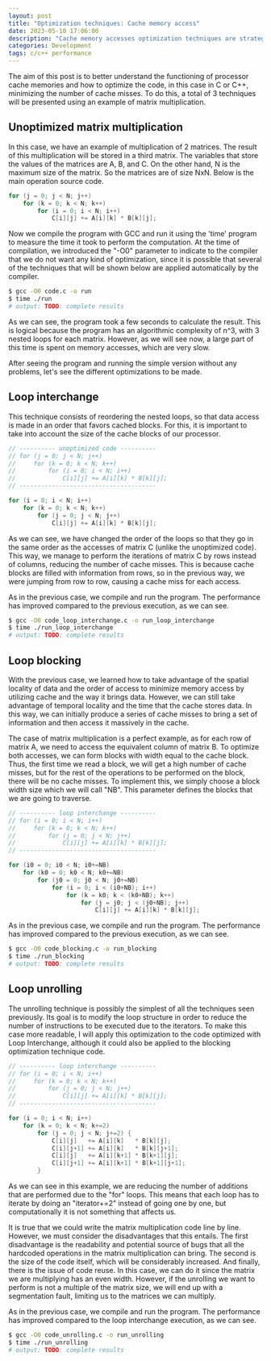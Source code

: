 ```yaml
---
layout: post
title: "Optimization techniques: Cache memory access" 
date: 2023-05-10 17:06:00
description: "Cache memory accesses optimization techniques are strategies used to improve program performance by minimizing the number of cache misses."
categories: Development
tags: c/c++ performance
---
```


The aim of this post is to better understand the functioning of processor cache memories and how to optimize the code, in this case in C or C++, minimizing the number of cache misses. To do this, a total of 3 techniques will be presented using an example of matrix multiplication.

## Unoptimized matrix multiplication

In this case, we have an example of multiplication of 2 matrices. The result of this multiplication will be stored in a third matrix. The variables that store the values of the matrices are A, B, and C. On the other hand, N is the maximum size of the matrix. So the matrices are of size NxN. Below is the main operation source code.

```c
for (j = 0; j < N; j++)
    for (k = 0; k < N; k++)
        for (i = 0; i < N; i++)
            C[i][j] += A[i][k] * B[k][j];
```

Now we compile the program with GCC and run it using the 'time' program to measure the time it took to perform the computation. At the time of compilation, we introduced the "-O0" parameter to indicate to the compiler that we do not want any kind of optimization, since it is possible that several of the techniques that will be shown below are applied automatically by the compiler.

```bash
$ gcc -O0 code.c -o run
$ time ./run
# output: TODO: complete results
```

As we can see, the program took a few seconds to calculate the result. This is logical because the program has an algorithmic complexity of n^3, with 3 nested loops for each matrix. However, as we will see now, a large part of this time is spent on memory accesses, which are very slow.

After seeing the program and running the simple version without any problems, let's see the different optimizations to be made.


## Loop interchange

This technique consists of reordering the nested loops, so that data access is made in an order that favors cached blocks. For this, it is important to take into account the size of the cache blocks of our processor.

```c
// ---------- unoptimized code ----------
// for (j = 0; j < N; j++)
//     for (k = 0; k < N; k++)
//         for (i = 0; i < N; i++)
//             C[i][j] += A[i][k] * B[k][j];
// --------------------------------------

for (i = 0; i < N; i++)
    for (k = 0; k < N; k++)
        for (j = 0; j < N; j++)
            C[i][j] += A[i][k] * B[k][j];
```

As we can see, we have changed the order of the loops so that they go in the same order as the accesses of matrix C (unlike the unoptimized code). This way, we manage to perform the iterations of matrix C by rows instead of columns, reducing the number of cache misses. This is because cache blocks are filled with information from rows, so in the previous way, we were jumping from row to row, causing a cache miss for each access.

As in the previous case, we compile and run the program. The performance has improved compared to the previous execution, as we can see.

```bash
$ gcc -O0 code_loop_interchange.c -o run_loop_interchange
$ time ./run_loop_interchange
# output: TODO: complete results
```

## Loop blocking

With the previous case, we learned how to take advantage of the spatial locality of data and the order of access to minimize memory access by utilizing cache and the way it brings data. However, we can still take advantage of temporal locality and the time that the cache stores data. In this way, we can initially produce a series of cache misses to bring a set of information and then access it massively in the cache.

The case of matrix multiplication is a perfect example, as for each row of matrix A, we need to access the equivalent column of matrix B. To optimize both accesses, we can form blocks with width equal to the cache block. Thus, the first time we read a block, we will get a high number of cache misses, but for the rest of the operations to be performed on the block, there will be no cache misses. To implement this, we simply choose a block width size which we will call "NB". This parameter defines the blocks that we are going to traverse.


```c
// ---------- loop interchange ----------
// for (i = 0; i < N; i++)
//     for (k = 0; k < N; k++)
//         for (j = 0; j < N; j++)
//             C[i][j] += A[i][k] * B[k][j];
// --------------------------------------

for (i0 = 0; i0 < N; i0+=NB)
    for (k0 = 0; k0 < N; k0+=NB)
        for (j0 = 0; j0 < N; j0+=NB)
            for (i = 0; i < (i0+NB); i++)
                for (k = k0; k < (k0+NB); k++)
                    for (j = j0; j < (j0+NB); j++)
                        C[i][j] += A[i][k] * B[k][j];
```

As in the previous case, we compile and run the program. The performance has improved compared to the previous execution, as we can see.

```bash
$ gcc -O0 code_blocking.c -o run_blocking
$ time ./run_blocking
# output: TODO: complete results
```

## Loop unrolling

The unrolling technique is possibly the simplest of all the techniques seen previously. Its goal is to modify the loop structure in order to reduce the number of instructions to be executed due to the iterators. To make this case more readable, I will apply this optimization to the code optimized with Loop Interchange, although it could also be applied to the blocking optimization technique code.

```c
// ---------- loop interchange ----------
// for (i = 0; i < N; i++)
//     for (k = 0; k < N; k++)
//         for (j = 0; j < N; j++)
//             C[i][j] += A[i][k] * B[k][j];
// --------------------------------------

for (i = 0; i < N; i++)
    for (k = 0; k < N; k+=2)
        for (j = 0; j < N; j+=2) {
            C[i][j]   += A[i][k]   * B[k][j];
            C[i][j+1] += A[i][k]   * B[k][j+1];
            C[i][j]   += A[i][k+1] * B[k+1][j];
            C[i][j+1] += A[i][k+1] * B[k+1][j+1];
        }
```

As we can see in this example, we are reducing the number of additions that are performed due to the "for" loops. This means that each loop has to iterate by doing an "iterator+=2" instead of going one by one, but computationally it is not something that affects us.

It is true that we could write the matrix multiplication code line by line. However, we must consider the disadvantages that this entails. The first disadvantage is the readability and potential source of bugs that all the hardcoded operations in the matrix multiplication can bring. The second is the size of the code itself, which will be considerably increased. And finally, there is the issue of code reuse. In this case, we can do it since the matrix we are multiplying has an even width. However, if the unrolling we want to perform is not a multiple of the matrix size, we will end up with a segmentation fault, limiting us to the matrices we can multiply.

As in the previous case, we compile and run the program. The performance has improved compared to the loop interchange execution, as we can see.

```bash
$ gcc -O0 code_unrolling.c -o run_unrolling
$ time ./run_unrolling
# output: TODO: complete results
```